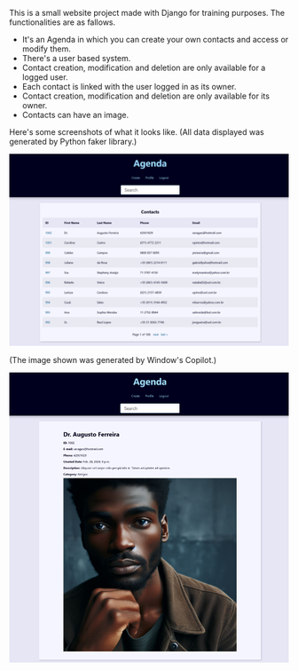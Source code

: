 This is a small website project made with Django for training purposes.
The functionalities are as fallows.

- It's an Agenda in which you can create your own contacts and access or modify them.
- There's a user based system.
- Contact creation, modification and deletion are only available for a logged user.
- Each contact is linked with the user logged in as its owner.
- Contact creation, modification and deletion are only available for its owner.
- Contacts can have an image.

Here's some screenshots of what it looks like. (All data displayed was generated by Python faker library.)

![Agenda.png](screenshots\agenda.png)

(The image shown was generated by Window's Copilot.)

![Contact](screenshots\contact.png)
